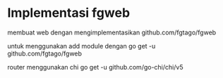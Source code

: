 # Implementasi fgweb
membuat web dengan mengimplementasikan github.com/fgtago/fgweb

untuk menggunakan add module dengan
go get -u github.com/fgtago/fgweb

router menggunakan chi
go get -u github.com/go-chi/chi/v5

